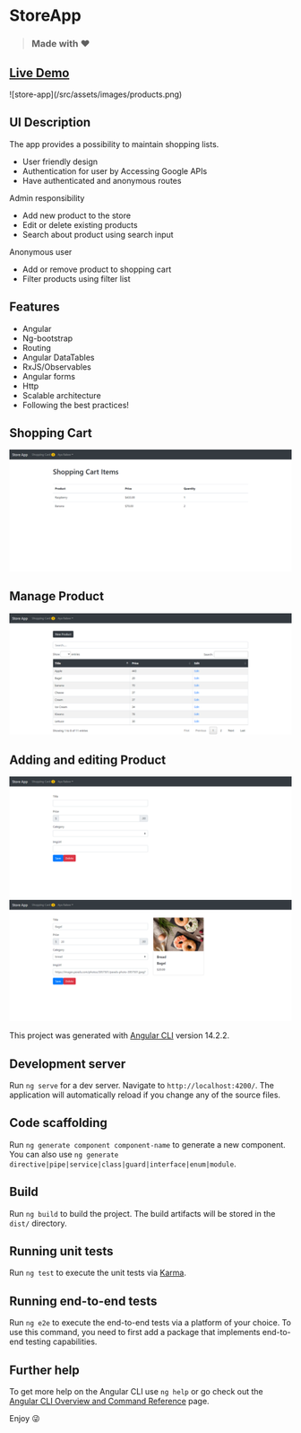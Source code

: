 # StoreApp

> ### Made with :heart: 

<h2>
  <a href="https://store-app-f0dad.firebaseapp.com/" target="_blank" title="Demo">
    Live Demo
  </a>
</h2>
![store-app](/src/assets/images/products.png)


## UI Description
The app provides a possibility to maintain shopping lists.
- User friendly design
- Authentication for user by Accessing Google APIs
- Have authenticated and anonymous routes

Admin responsibility
- Add new product to the store
- Edit or delete existing products
- Search about product using search input 

Anonymous user
- Add or remove product to shopping cart
- Filter products using filter list


## Features
- Angular
- Ng-bootstrap
- Routing
- Angular DataTables
- RxJS/Observables
- Angular forms
- Http
- Scalable architecture
- Following the best practices!

## Shopping Cart
![shopping-cart](/src/assets/images/shopping-cart.png)

## Manage Product 
![shopping-cart](/src/assets/images/manage-product.png)

## Adding and editing Product 
![adding-product](/src/assets/images/add-product.png)
![editing-product](/src/assets/images/edit-product.png)


This project was generated with [Angular CLI](https://github.com/angular/angular-cli) version 14.2.2.

## Development server

Run `ng serve` for a dev server. Navigate to `http://localhost:4200/`. The application will automatically reload if you change any of the source files.

## Code scaffolding

Run `ng generate component component-name` to generate a new component. You can also use `ng generate directive|pipe|service|class|guard|interface|enum|module`.

## Build

Run `ng build` to build the project. The build artifacts will be stored in the `dist/` directory.

## Running unit tests

Run `ng test` to execute the unit tests via [Karma](https://karma-runner.github.io).

## Running end-to-end tests

Run `ng e2e` to execute the end-to-end tests via a platform of your choice. To use this command, you need to first add a package that implements end-to-end testing capabilities.

## Further help

To get more help on the Angular CLI use `ng help` or go check out the [Angular CLI Overview and Command Reference](https://angular.io/cli) page.

Enjoy :stuck_out_tongue_winking_eye:
